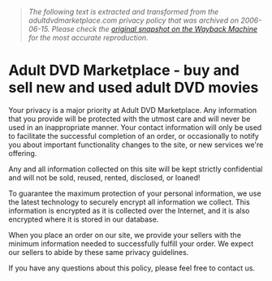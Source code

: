 > *The following text is extracted and transformed from the adultdvdmarketplace.com privacy policy that was archived on 2006-06-15. Please check the [original snapshot on the Wayback Machine](https://web.archive.org/web/20060615221900id_/http%3A//www.adultdvdmarketplace.com/xcart/adult_dvd/privacy.html) for the most accurate reproduction.*

# Adult DVD Marketplace - buy and sell new and used adult DVD movies

Your privacy is a major priority at Adult DVD Marketplace. Any information that you provide will be protected with the utmost care and will never be used in an inappropriate manner. Your contact information will only be used to facilitate the successful completion of an order, or occasionally to notify you about important functionality changes to the site, or new services we're offering.

Any and all information collected on this site will be kept strictly confidential and will not be sold, reused, rented, disclosed, or loaned!

To guarantee the maximum protection of your personal information, we use the latest technology to securely encrypt all information we collect. This information is encrypted as it is collected over the Internet, and it is also encrypted where it is stored in our database.

When you place an order on our site, we provide your sellers with the minimum information needed to successfully fulfill your order. We expect our sellers to abide by these same privacy guidelines.

If you have any questions about this policy, please feel free to contact us. 
